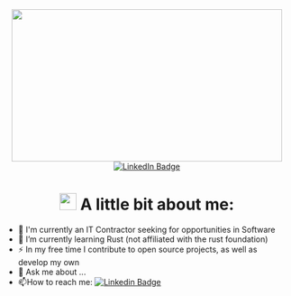 <div id="header" align="center">
  <img src="https://media.giphy.com/media/RbDKaczqWovIugyJmW/giphy.gif" width="480" height="270"/>
</div>
<div id="badges" align="center">
  <a href="https://www.linkedin.com/in/palmer-duckworth/">
    <img src="https://img.shields.io/badge/LinkedIn-blue?style=for-the-badge&logo=linkedin&logoColor=white" alt="LinkedIn Badge"/>
  </a>
</div>
<div id="counter" align="center">
  <img src="https://komarev.com/ghpvc/?username=JPDucky&style=flat-square&color=blue" alt=""/>
  <h1>
    <img src="https://media.giphy.com/media/hvRJCLFzcasrR4ia7z/giphy.gif" width="30px"/>
    A little bit about me:
  </h1>
</div>

- 🔭 I'm currently an IT Contractor seeking for opportunities in Software
- 🌱 I’m currently learning Rust (not affiliated with the rust foundation)
- ⚡ In my free time I contribute to open source projects, as well as develop my own
- 💬 Ask me about ...
- :mailbox:How to reach me: [![Linkedin Badge](https://img.shields.io/badge/-Palmer-blue?style=flat&logo=Linkedin&logoColor=white)](https://www.linkedin.com/in/palmer-duckworth/)

